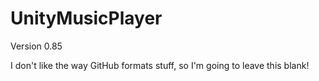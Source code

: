 UnityMusicPlayer
===============
Version 0.85

I don't like the way GitHub formats stuff, so I'm going to leave this blank!
